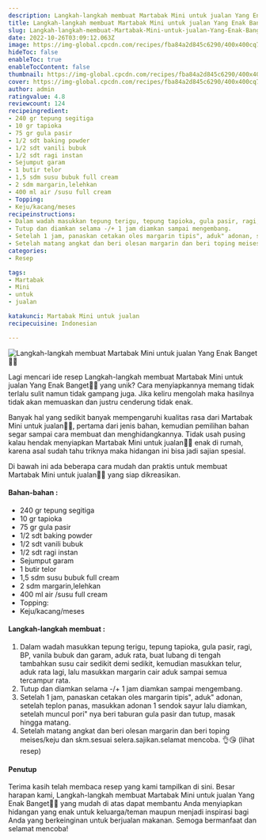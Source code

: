 ```yaml
---
description: Langkah-langkah membuat Martabak Mini untuk jualan Yang Enak Banget"
title: Langkah-langkah membuat Martabak Mini untuk jualan Yang Enak Banget
slug: Langkah-langkah-membuat-Martabak-Mini-untuk-jualan-Yang-Enak-Banget
date: 2022-10-26T03:09:12.063Z
image: https://img-global.cpcdn.com/recipes/fba84a2d845c6290/400x400cq70/photo.jpg
hideToc: false
enableToc: true
enableTocContent: false
thumbnail: https://img-global.cpcdn.com/recipes/fba84a2d845c6290/400x400cq70/photo.jpg
cover: https://img-global.cpcdn.com/recipes/fba84a2d845c6290/400x400cq70/photo.jpg
author: admin
ratingvalue: 4.8
reviewcount: 124
recipeingredient:
- 240 gr tepung segitiga
- 10 gr tapioka
- 75 gr gula pasir
- 1/2 sdt baking powder
- 1/2 sdt vanili bubuk
- 1/2 sdt ragi instan
- Sejumput garam
- 1 butir telor
- 1,5 sdm susu bubuk full cream
- 2 sdm margarin,lelehkan
- 400 ml air /susu full cream
- Topping:
- Keju/kacang/meses
recipeinstructions:
- Dalam wadah masukkan tepung terigu, tepung tapioka, gula pasir, ragi, BP, vanila bubuk dan garam, aduk rata, buat lubang di tengah tambahkan susu cair sedikit demi sedikit, kemudian masukkan telur, aduk rata lagi, lalu masukkan margarin cair aduk sampai semua tercampur rata.
- Tutup dan diamkan selama -/+ 1 jam diamkan sampai mengembang.
- Setelah 1 jam, panaskan cetakan oles margarin tipis", aduk" adonan, setelah teplon panas, masukkan adonan 1 sendok sayur lalu diamkan, setelah muncul pori" nya beri taburan gula pasir dan tutup, masak hingga matang.
- Setelah matang angkat dan beri olesan margarin dan beri toping meises/keju dan skm.sesuai selera.sajikan.selamat mencoba. 👌😘 (lihat resep)
categories:
- Resep

tags:
- Martabak
- Mini
- untuk
- jualan

katakunci: Martabak Mini untuk jualan
recipecuisine: Indonesian

---
```


![Langkah-langkah membuat Martabak Mini untuk jualan Yang Enak Banget👩‍🍳](https://img-global.cpcdn.com/recipes/fba84a2d845c6290/400x400cq70/photo.jpg)

Lagi mencari ide resep Langkah-langkah membuat Martabak Mini untuk jualan Yang Enak Banget👩‍🍳 yang unik? Cara menyiapkannya memang tidak terlalu sulit namun tidak gampang juga. Jika keliru mengolah maka hasilnya tidak akan memuaskan dan justru cenderung tidak enak.

Banyak hal yang sedikit banyak mempengaruhi kualitas rasa dari Martabak Mini untuk jualan👩‍🍳, pertama dari jenis bahan, kemudian pemilihan bahan segar sampai cara membuat dan menghidangkannya. Tidak usah pusing kalau hendak menyiapkan Martabak Mini untuk jualan👩‍🍳 enak di rumah, karena asal sudah tahu triknya maka hidangan ini bisa jadi sajian spesial.

Di bawah ini ada beberapa cara mudah dan praktis untuk membuat Martabak Mini untuk jualan👩‍🍳 yang siap dikreasikan.

<!--inarticleads1-->

#### Bahan-bahan :

- 240 gr tepung segitiga
- 10 gr tapioka
- 75 gr gula pasir
- 1/2 sdt baking powder
- 1/2 sdt vanili bubuk
- 1/2 sdt ragi instan
- Sejumput garam
- 1 butir telor
- 1,5 sdm susu bubuk full cream
- 2 sdm margarin,lelehkan
- 400 ml air /susu full cream
- Topping:
- Keju/kacang/meses

<!--inarticleads2-->

#### Langkah-langkah membuat :

1. Dalam wadah masukkan tepung terigu, tepung tapioka, gula pasir, ragi, BP, vanila bubuk dan garam, aduk rata, buat lubang di tengah tambahkan susu cair sedikit demi sedikit, kemudian masukkan telur, aduk rata lagi, lalu masukkan margarin cair aduk sampai semua tercampur rata.
1. Tutup dan diamkan selama -/+ 1 jam diamkan sampai mengembang.
1. Setelah 1 jam, panaskan cetakan oles margarin tipis", aduk" adonan, setelah teplon panas, masukkan adonan 1 sendok sayur lalu diamkan, setelah muncul pori" nya beri taburan gula pasir dan tutup, masak hingga matang.
1. Setelah matang angkat dan beri olesan margarin dan beri toping meises/keju dan skm.sesuai selera.sajikan.selamat mencoba. 👌😘 (lihat resep)

#### Penutup

Terima kasih telah membaca resep yang kami tampilkan di sini. Besar harapan kami, Langkah-langkah membuat Martabak Mini untuk jualan Yang Enak Banget👩‍🍳 yang mudah di atas dapat membantu Anda menyiapkan hidangan yang enak untuk keluarga/teman maupun menjadi inspirasi bagi Anda yang berkeinginan untuk berjualan makanan. Semoga bermanfaat dan selamat mencoba!
